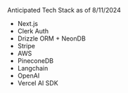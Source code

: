 


Anticipated Tech Stack as of 8/11/2024


- Next.js
- Clerk Auth
- Drizzle ORM + NeonDB
- Stripe
- AWS
- PineconeDB
- Langchain
- OpenAI
- Vercel AI SDK


